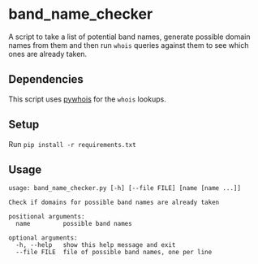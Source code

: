 # band_name_checker

A script to take a list of potential band names, generate possible domain names from them
and then run `whois` queries against them to see which ones are already taken.

## Dependencies

This script uses [pywhois](https://github.com/richardpenman/pywhois) for the `whois` lookups.

## Setup

Run `pip install -r requirements.txt` 

## Usage

```shell script
usage: band_name_checker.py [-h] [--file FILE] [name [name ...]]

Check if domains for possible band names are already taken

positional arguments:
  name         possible band names

optional arguments:
  -h, --help   show this help message and exit
  --file FILE  file of possible band names, one per line
```